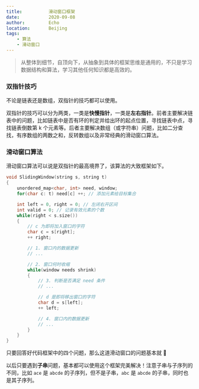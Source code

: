 ```yaml
---
title:          滑动窗口框架
date:           2020-09-08
author:         Echo
location:       Beijing 
tags: 
    - 算法
    - 滑动窗口
---
```


> 从整体到细节，自顶向下，从抽象到具体的框架思维是通用的，不只是学习数据结构和算法，学习其他任何知识都是高效的。

### 双指针技巧

不论是链表还是数组，双指针的技巧都可以使用。

双指针的技巧可以分为两类，一类是**快慢指针**，一类是**左右指针**。前者主要解决链表中的问题，比如链表中是否有环的判定并给出环的起点位置，寻找链表中点，寻找链表倒数第 k 个元素等。后者主要解决数组（或字符串）问题，比如二分查找，有序数组的两数之和，反转数组以及非常经典的滑动窗口算法。

### 滑动窗口算法

滑动窗口算法可以说是双指针的最高境界了，该算法的大致框架如下。

```C ++
void SlidingWindow(string s, string t)
{
    unordered_map<char, int> need, window;
    for(char c: t) need[c] ++; // 添加元素给目标集合

    int left = 0, right = 0; // 左闭右开区间
    int valid = 0; // 记录有效元素的个数
    while(right < s.size())
    {
        // c 为即将加入窗口的字符
        char c = s[right];
        ++ right;

        // 1. 窗口内的数据更新
        // ...

        // 2. 窗口何时收缩
        while(window needs shrink)
        {
            // 3. 判断是否满足 need 条件
            // ...

            // d 是即将移出窗口的字符
            char d = s[left];
            ++ left;

            // 4. 窗口内的数据更新
            // ...
        }
    }
}
```

只要回答好代码框架中的四个问题，那么这道滑动窗口的问题基本就 :100:

以后只要遇到**子串**问题，基本都可以使用这个框架完美解决！注意子串与子序列的不同，比如 `ace` 是 `abcde` 的子序列，但不是子串，`abc` 是 `abcde` 的子串，同时也是其子序列。
